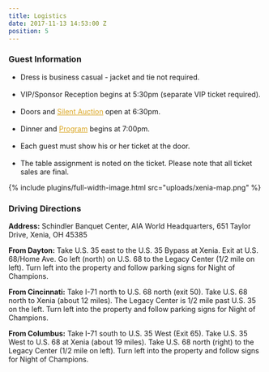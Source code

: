 ```yaml
---
title: Logistics
date: 2017-11-13 14:53:00 Z
position: 5
---
```


<h3>Guest <span class="secondHalf">Information</span></h3>
<div>
<ul style="list-style-type:disc">
<li>Dress is business casual - jacket and tie not required.</li>
<br>
<li>VIP/Sponsor Reception begins at 5:30pm (separate VIP ticket required).</li>
<br>
<li>Doors and <a href="/silent-auctions" style="color: GoldenRod">Silent Auction</a> open at 6:30pm.</li>
<br>
<li>Dinner and <a href="/program" style="color: GoldenRod">Program</a> begins at 7:00pm.</li>
<br> 
<li>Each guest must show his or her ticket at the door.</li>
<br> 
<li>The table assignment is noted on the ticket. Please note that all ticket sales are final.</li>
</ul>
</div>
{% include plugins/full-width-image.html src="uploads/xenia-map.png" %}
<div><b>
<h3>Driving <span class="secondHalf">Directions</span></h3>
</b>
</div>
<p><b>Address:</b> Schindler Banquet Center, AIA World Headquarters, 651 Taylor Drive, Xenia, OH 45385</p>
<p><b>From Dayton:</b> Take U.S. 35 east to the U.S. 35 Bypass at Xenia.  Exit at U.S. 68/Home Ave.  Go left (north) on U.S. 68 to the Legacy Center (1/2 mile on left).  Turn left into the property and follow parking signs for Night of Champions.</p>
<p><b>From Cincinnati:</b> Take I-71 north to U.S. 68 north (exit 50).  Take U.S. 68 north to Xenia (about 12 miles). The Legacy Center is 1/2 mile past U.S. 35 on the left.  Turn left into the property and follow parking signs for Night of Champions.</p>
<p><b>From Columbus:</b> Take I-71 south to U.S. 35 West (Exit 65).  Take U.S. 35 West to U.S. 68 at Xenia (about 19 miles).  Take U.S. 68 north (right) to the Legacy Center (1/2 mile on left).  Turn left into the property and follow signs for Night of Champions.</p>


